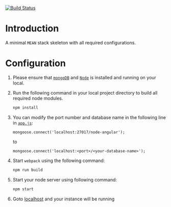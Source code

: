 [![Build Status](https://travis-ci.org/soulreaper02/MEAN-SKELETON.svg?branch=master)](https://travis-ci.org/soulreaper02/MEAN-SKELETON)

# Introduction
A minimal `MEAN` stack skeleton with all required configurations.

# Configuration

1. Please ensure that [`mongoDB`][MONGODB] and [`Node`][NODE] is installed and running on your local.

2. Run the following command in your local project directory to build all required node modules.
   ```bash
   npm install
   ```

3. You can modify the port number and database name in the following line in [`app.js`](app.js):
   ```
   mongoose.connect('localhost:27017/node-angular');
   ```
   
   to
   
   ```
   mongoose.connect('localhost:<port>/<your-database-name>');
   ```
  
4. Start `webpack` using the following command:
   ```bash
   npm run build
   ```

5. Start your node server using following command:
   ```bash
   npm start
   ```

6. Goto [localhost][LOCAL] and your instance will be running

[MONGODB]: https://docs.mongodb.com/manual/installation
[NODE]: https://nodejs.org/en/
[LOCAL]: 127.0.0.1:3000/
